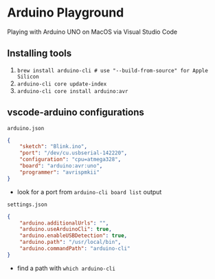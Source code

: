 # Arduino Playground
Playing with Arduino UNO on MacOS via Visual Studio Code

## Installing tools
1. `brew install arduino-cli # use "--build-from-source" for Apple Silicon`
2. `arduino-cli core update-index`
3. `arduino-cli core install arduino:avr`

## vscode-arduino configurations
`arduino.json`
```json
{
    "sketch": "Blink.ino",
    "port": "/dev/cu.usbserial-142220", 
    "configuration": "cpu=atmega328",
    "board": "arduino:avr:uno",
    "programmer": "avrispmkii"
}
```
* look for a port from `arduino-cli board list` output

`settings.json`
```json
{
    "arduino.additionalUrls": "",
    "arduino.useArduinoCli": true,
    "arduino.enableUSBDetection": true,
    "arduino.path": "/usr/local/bin",
    "arduino.commandPath": "arduino-cli"
}
```
* find a path with `which arduino-cli`
